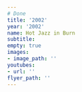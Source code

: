 ```yaml
---
# Done
title: '2002'
year: '2002'
name: Hot Jazz in Burn
subtitle: 
empty: true
images:
- image_path: ''
youtubes:
- url: ''
flyer_path: ''
---
```


